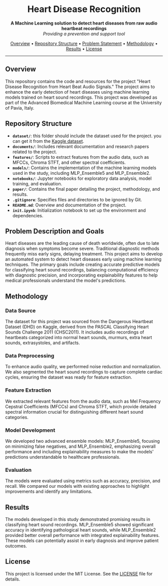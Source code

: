 <h1 align="center">Heart Disease Recognition</h1>

<p align="center">
  <b>A Machine Learning solution to detect heart diseases from raw audio heartbeat recordings</b>
  <br>
  <i>Providing a prevention and support tool</i>
</p>

<p align="center">
  <a href="#overview">Overview</a> •
  <a href="#repository-structure">Repository Structure</a> •
  <a href="#problem-description-and-goals">Problem Statement</a> •
  <a href="#methodology">Methodology</a> •
  <a href="#results">Results</a> •
  <a href="#license">License</a>
</p>

---

## Overview

This repository contains the code and resources for the project "Heart Disease Recognition from Heart Beat Audio Signals." The project aims to enhance the early detection of heart diseases using machine learning models trained on heart sound recordings. This project was developed as part of the Advanced Biomedical Machine Learning course at the University of Pavia, Italy.

## Repository Structure

- **`dataset/`**: this folder should include the dataset used for the project. you can get it from the [Kaggle dataset](https://www.kaggle.com/datasets/mersico/dangerous-heartbeat-dataset-dhd/code).
- **`documents/`**: Includes relevant documentation and research papers related to the project.
- **`features/`**: Scripts to extract features from the audio data, such as MFCCs, Chroma STFT, and other spectral coefficients.
- **`models/`**: Contains the implementation of the machine learning models used in the study, including MLP_Ensemble5 and MLP_Ensemble2.
- **`notebooks/`**: Jupyter notebooks for exploratory data analysis, model training, and evaluation.
- **`paper/`**: Contains the final paper detailing the project, methodology, and results.
- **`.gitignore`**: Specifies files and directories to be ignored by Git.
- **`README.md`**: Overview and documentation of the project.
- **`init.ipynb`**: Initialization notebook to set up the environment and dependencies.

## Problem Description and Goals

Heart diseases are the leading cause of death worldwide, often due to late diagnosis when symptoms become severe. Traditional diagnostic methods frequently miss early signs, delaying treatment. This project aims to develop an automated system to detect heart diseases early using machine learning techniques. The primary goals include creating accurate predictive models for classifying heart sound recordings, balancing computational efficiency with diagnostic precision, and incorporating explainability features to help medical professionals understand the model's predictions.

## Methodology

### Data Source

The dataset for this project was sourced from the Dangerous Heartbeat Dataset (DHD) on Kaggle, derived from the PASCAL Classifying Heart Sounds Challenge 2011 (CHSC2011). It includes audio recordings of heartbeats categorized into normal heart sounds, murmurs, extra heart sounds, extrasystoles, and artifacts.

### Data Preprocessing

To enhance audio quality, we performed noise reduction and normalization. We also segmented the heart sound recordings to capture complete cardiac cycles, ensuring the dataset was ready for feature extraction.

### Feature Extraction

We extracted relevant features from the audio data, such as Mel Frequency Cepstral Coefficients (MFCCs) and Chroma STFT, which provide detailed spectral information crucial for distinguishing different heart sound categories.

### Model Development

We developed two advanced ensemble models: MLP_Ensemble5, focusing on minimizing false negatives, and MLP_Ensemble2, emphasizing overall performance and including explainability measures to make the models' predictions understandable to healthcare professionals.

### Evaluation

The models were evaluated using metrics such as accuracy, precision, and recall. We compared our models with existing approaches to highlight improvements and identify any limitations.

## Results

The models developed in this study demonstrated promising results in classifying heart sound recordings. MLP_Ensemble5 showed significant accuracy in identifying pathological heart sounds, while MLP_Ensemble2 provided better overall performance with integrated explainability features. These models can potentially assist in early diagnosis and improve patient outcomes.

## License

This project is licensed under the MIT License. See the [LICENSE](LICENSE) file for details.
